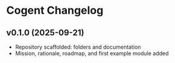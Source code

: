 # Cogent Changelog

## v0.1.0 (2025-09-21)
- Repository scaffolded: folders and documentation
- Mission, rationale, roadmap, and first example module added
